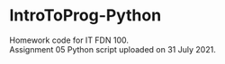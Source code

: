 # IntroToProg-Python
Homework code for IT FDN 100.
<br>Assignment 05 Python script uploaded on 31 July 2021.
